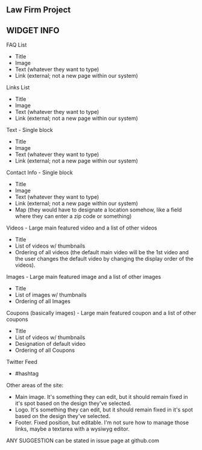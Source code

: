 Law Firm Project
--------------------------------------------------

WIDGET INFO
--------------------------------------------------
FAQ List
- Title
- Image
- Text (whatever they want to type)
- Link (external; not a new page within our system)

Links List
- Title
- Image
- Text (whatever they want to type)
- Link (external; not a new page within our system)

Text - Single block
- Title
- Image
- Text (whatever they want to type)
- Link (external; not a new page within our system)

Contact Info - Single block
- Title
- Image
- Text (whatever they want to type)
- Link (external; not a new page within our system)
- Map (they would have to designate a location somehow, like a field where they can enter a zip code or something)

Videos - Large main featured video and a list of other videos
- Title
- List of videos w/ thumbnails
- Ordering of all videos (the default main video will be the 1st video and the user changes the default video by changing the display order of the videos).

Images - Large main featured image and a list of other images
- Title
- List of images w/ thumbnails
- Ordering of all Images

Coupons (basically images) - Large main featured coupon and a list of other coupons
- Title
- List of videos w/ thumbnails
- Designation of default video
- Ordering of all Coupons

Twitter Feed
- #hashtag

Other areas of the site:
- Main image. It's something they can edit, but it should remain fixed in it's spot based on the design they've selected.
- Logo. It's something they can edit, but it should remain fixed in it's spot based on the design they've selected.
- Footer. Fixed position, but editable. I'm not sure how to manage those links, maybe a textarea with a wysiwyg editor.


ANY SUGGESTION can be stated in issue page at github.com

